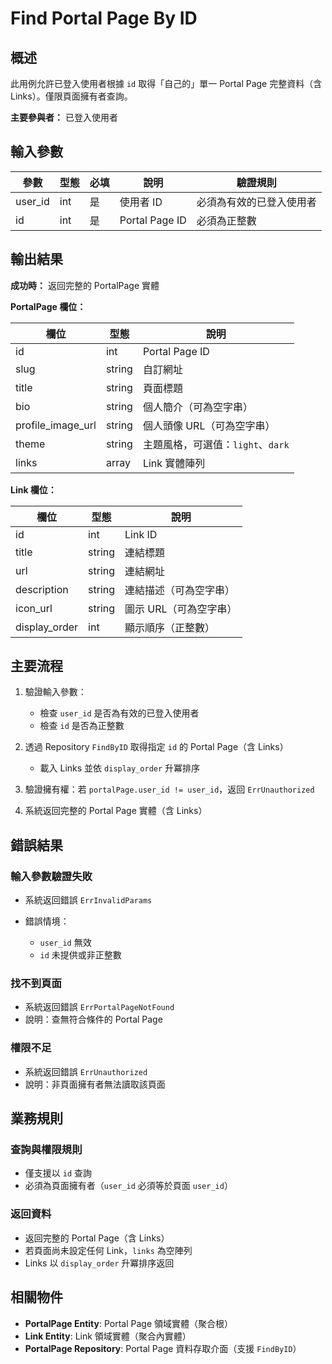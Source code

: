 # Find Portal Page By ID

## 概述

此用例允許已登入使用者根據 `id` 取得「自己的」單一 Portal Page 完整資料（含 Links）。僅限頁面擁有者查詢。

**主要參與者：** 已登入使用者

## 輸入參數

| 參數 | 型態 | 必填 | 說明 | 驗證規則 |
|------|------|------|------|----------|
| user_id | int | 是 | 使用者 ID | 必須為有效的已登入使用者 |
| id | int | 是 | Portal Page ID | 必須為正整數 |

## 輸出結果

**成功時：** 返回完整的 PortalPage 實體

**PortalPage 欄位：**

| 欄位 | 型態 | 說明 |
|------|------|------|
| id | int | Portal Page ID |
| slug | string | 自訂網址 |
| title | string | 頁面標題 |
| bio | string | 個人簡介（可為空字串） |
| profile_image_url | string | 個人頭像 URL（可為空字串） |
| theme | string | 主題風格，可選值：`light`、`dark` |
| links | array | Link 實體陣列 |

**Link 欄位：**

| 欄位 | 型態 | 說明 |
|------|------|------|
| id | int | Link ID |
| title | string | 連結標題 |
| url | string | 連結網址 |
| description | string | 連結描述（可為空字串） |
| icon_url | string | 圖示 URL（可為空字串） |
| display_order | int | 顯示順序（正整數） |

## 主要流程

1. 驗證輸入參數：

    - 檢查 `user_id` 是否為有效的已登入使用者
    - 檢查 `id` 是否為正整數

2. 透過 Repository `FindByID` 取得指定 `id` 的 Portal Page（含 Links）

    - 載入 Links 並依 `display_order` 升冪排序

3. 驗證擁有權：若 `portalPage.user_id != user_id`，返回 `ErrUnauthorized`

4. 系統返回完整的 Portal Page 實體（含 Links）

## 錯誤結果

### 輸入參數驗證失敗
- 系統返回錯誤 `ErrInvalidParams`
- 錯誤情境：

    - `user_id` 無效
    - `id` 未提供或非正整數

### 找不到頁面
- 系統返回錯誤 `ErrPortalPageNotFound`
- 說明：查無符合條件的 Portal Page

### 權限不足
- 系統返回錯誤 `ErrUnauthorized`
- 說明：非頁面擁有者無法讀取該頁面

## 業務規則

### 查詢與權限規則
- 僅支援以 `id` 查詢
- 必須為頁面擁有者（`user_id` 必須等於頁面 `user_id`）

### 返回資料
- 返回完整的 Portal Page（含 Links）
- 若頁面尚未設定任何 Link，`links` 為空陣列
- Links 以 `display_order` 升冪排序返回

## 相關物件

- **PortalPage Entity**: Portal Page 領域實體（聚合根）
- **Link Entity**: Link 領域實體（聚合內實體）
- **PortalPage Repository**: Portal Page 資料存取介面（支援 `FindByID`）
